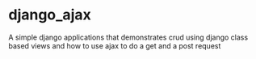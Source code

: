 # django_ajax
A simple django applications that demonstrates crud using django class based views  and how to use ajax to do a get and a post request
